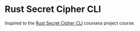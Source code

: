 # Rust Secret Cipher CLI

Inspired to the [Rust Secret Cipher CLI](https://www.coursera.org/projects/rust-cipher-cli) coursera project course.